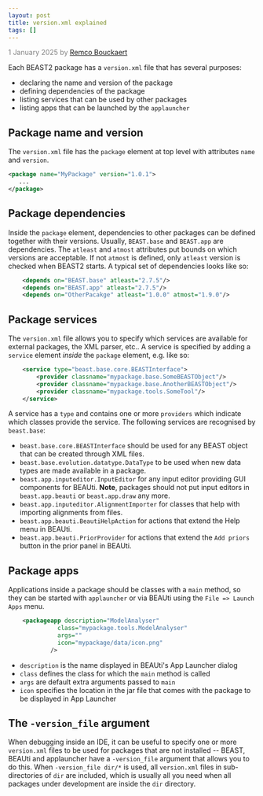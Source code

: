 ```yaml
---
layout: post
title: version.xml explained
tags: []
---
```

<p style="color:gray">1 January 2025 by <a href="mailto:r.bouckaert@auckland.ac.nz">Remco Bouckaert</a></p>

Each BEAST2 package has a `version.xml` file that has several purposes:

* declaring the name and version of the package
* defining dependencies of the package
* listing services that can be used by other packages
* listing apps that can be launched by the `applauncher`
 
## Package name and version 

The `version.xml` file has the `package` element at top level with attributes `name` and `version`.

``` xml
<package name="MyPackage" version="1.0.1">
   ...
</package>
```

## Package dependencies

Inside the `package` element, dependencies to other packages can be defined together with their versions. 
Usually, `BEAST.base` and `BEAST.app` are dependencies. The `atleast` and `atmost` attributes put bounds on which versions are acceptable. 
If not `atmost` is defined, only `atleast` version is checked when BEAST2 starts.
A typical set of dependencies looks like so:

``` xml
    <depends on="BEAST.base" atleast="2.7.5"/>
    <depends on="BEAST.app" atleast="2.7.5"/>
    <depends on="OtherPacakge" atleast="1.0.0" atmost="1.9.0"/>
```

## Package services

The `version.xml` file allows you to specify which services are available for external packages, the XML parser, etc.. A service is specified by adding a `service` element *inside* the `package` element, e.g. like so:

``` xml
    <service type="beast.base.core.BEASTInterface">
        <provider classname="mypackage.base.SomeBEASTObject"/>
        <provider classname="mypackage.base.AnotherBEASTObject"/>
        <provider classname="mypackage.tools.SomeTool"/>
    </service>      
```

A service has a `type` and contains one or more `providers` which indicate which classes provide the service. The following services are recognised by `beast.base`:


* `beast.base.core.BEASTInterface` should be used for any BEAST object that can be created through XML files.
* `beast.base.evolution.datatype.DataType` to be used when new data types are made available in a package.
* `beast.app.inputeditor.InputEditor` for any input editor providing GUI components for BEAUti. **Note**, packages should not put input editors in `beast.app.beauti` or `beast.app.draw` any more.
* `beast.app.inputeditor.AlignmentImporter` for classes that help with importing alignments from files.
* `beast.app.beauti.BeautiHelpAction` for actions that extend the Help menu in BEAUti.
* `beast.app.beauti.PriorProvider` for actions that extend the `Add priors` button in the prior panel in BEAUti.


## Package apps

Applications inside a package should be classes with a `main` method, so they can be started with `applauncher` or via BEAUti using the `File => Launch Apps` menu.

``` xml
	<packageapp description="ModelAnalyser"
              class="mypackage.tools.ModelAnalyser"
              args=""
              icon="mypackage/data/icon.png"
            />
```

* `description` is the name displayed in BEAUti's App Launcher dialog
* `class` defines the class for which the `main` method is called
* `args` are default extra arguments passed to `main`
* `icon` specifies the location in the jar file that comes with the package to be displayed in App Launcher


## The `-version_file` argument

When debugging inside an IDE, it can be useful to specify one or more `version.xml` files to be used for packages that are not installed -- BEAST, BEAUti and applauncher have a `-version_file` argument that allows you to do this. 
When `-version_file dir/*` is used, all `version.xml` files in sub-directories of `dir` are included, which is usually all you need when all packages under development are inside the `dir` directory.


